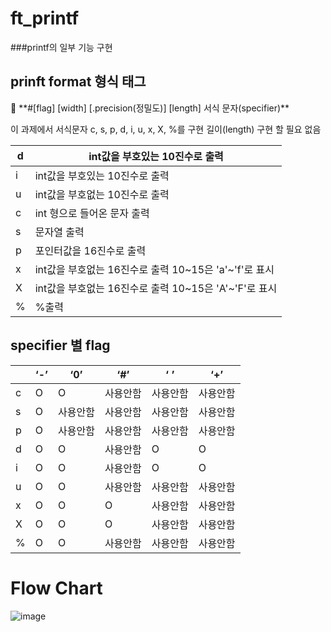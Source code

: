 # ft_printf
###printf의 일부 기능 구현 

## prinft format 형식 태그

<aside>
📖 **#[flag] [width] [.precision(정밀도)] [length] 서식 문자(specifier)**

</aside>

이 과제에서 서식문자 c, s, p, d, i, u, x, X, %를 구현
길이(length) 구현 할 필요 없음

| d | int값을 부호있는 10진수로 출력 |
| --- | --- |
| i | int값을 부호있는 10진수로 출력 |
| u | int값을 부호없는 10진수로 출력 |
| c | int 형으로 들어온 문자 출력 |
| s | 문자열 출력 |
| p | 포인터값을 16진수로 출력 |
| x | int값을 부호없는 16진수로 출력 10~15은 'a'~'f'로 표시 |
| X | int값을 부호없는 16진수로 출력 10~15은 'A'~'F'로 표시 |
| % | %출력 |

## specifier 별 flag

|  | ‘-’ | ‘0’ | ‘#’ | ‘ ’ | ‘+’ |
| --- | --- | --- | --- | --- | --- |
| c | O | O | 사용안함 | 사용안함 | 사용안함 |
| s | O | 사용안함 | 사용안함 | 사용안함 | 사용안함 |
| p | O | 사용안함 | 사용안함 | 사용안함 | 사용안함 |
| d | O | O | 사용안함 | O | O |
| i | O | O | 사용안함 | O | O |
| u | O | O | 사용안함 | 사용안함 | 사용안함 |
| x | O | O | O | 사용안함 | 사용안함 |
| X | O | O | O | 사용안함 | 사용안함 |
| % | O | O | 사용안함 | 사용안함 | 사용안함 |

# Flow Chart

![image](https://user-images.githubusercontent.com/61305083/175952126-3b422a19-94c2-4fd0-a507-d369205b61a1.png)
